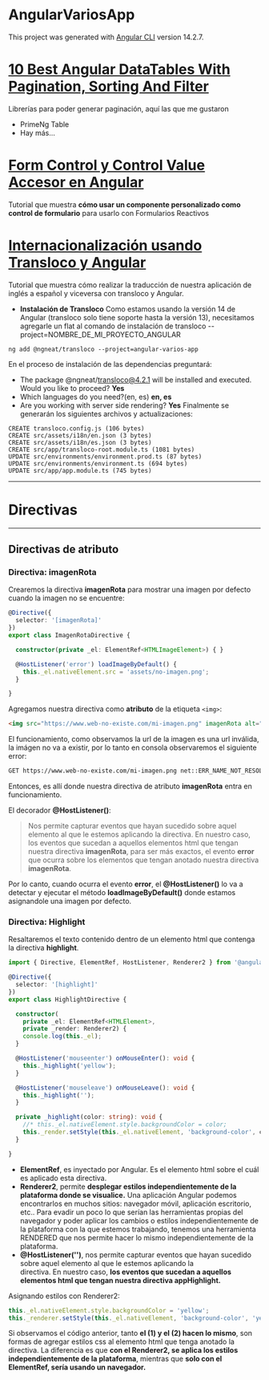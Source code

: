# AngularVariosApp

This project was generated with [Angular CLI](https://github.com/angular/angular-cli) version 14.2.7.

# [10 Best Angular DataTables With Pagination, Sorting And Filter](https://www.ngdevelop.tech/best-angular-tables/)

Librerías para poder generar paginación, aquí las que me gustaron

- PrimeNg Table
- Hay más...

# [Form Control y Control Value Accesor en Angular](https://www.youtube.com/watch?v=UabeWOGqtvM&list=PLy09ETjgu8VqKGRs1UFq3ZiFbY0zzhdLr)
Tutorial que muestra **cómo usar un componente personalizado como control de formulario** para usarlo con Formularios Reactivos

# [Internacionalización usando Transloco y Angular](https://www.youtube.com/watch?v=p_M-MMBXOxk&list=PLy09ETjgu8VqKGRs1UFq3ZiFbY0zzhdLr&index=6)
Tutorial que muestra cómo realizar la traducción de nuestra aplicación de inglés a español y viceversa con transloco y Angular.

- **Instalación de Transloco**
Como estamos usando la versión 14 de Angular (transloco solo tiene soporte hasta la versión 13), necesitamos agregarle un flat al comando de 
instalación de transloco --project=NOMBRE_DE_MI_PROYECTO_ANGULAR
```
ng add @ngneat/transloco --project=angular-varios-app
```

En el proceso de instalación de las dependencias preguntará:
- The package @ngneat/transloco@4.2.1 will be installed and executed. Would you like to proceed? **Yes**
- Which languages do you need?(en, es) **en, es**
- Are you working with server side rendering? **Yes**
Finalmente se generarán los siguientes archivos y actualizaciones:
```
CREATE transloco.config.js (106 bytes)
CREATE src/assets/i18n/en.json (3 bytes)
CREATE src/assets/i18n/es.json (3 bytes)
CREATE src/app/transloco-root.module.ts (1081 bytes)
UPDATE src/environments/environment.prod.ts (87 bytes)
UPDATE src/environments/environment.ts (694 bytes)
UPDATE src/app/app.module.ts (745 bytes)
```

---

# Directivas

---

## Directivas de atributo

### Directiva: imagenRota

Crearemos la directiva **imagenRota** para mostrar una imagen por defecto cuando la imagen no se encuentre: 

````typescript
@Directive({
  selector: '[imagenRota]'
})
export class ImagenRotaDirective {

  constructor(private _el: ElementRef<HTMLImageElement>) { }

  @HostListener('error') loadImageByDefault() {
    this._el.nativeElement.src = 'assets/no-imagen.png';
  }

}
````

Agregamos nuestra directiva como **atributo** de la etiqueta ``<img>``: 

````html
<img src="https://www.web-no-existe.com/mi-imagen.png" imagenRota alt="Imagen por defecto" class="w-100">
````

El funcionamiento, como observamos la url de la imagen es una url inválida, la imágen no va a existir, por lo tanto
en consola observaremos el siguiente error: 

````bash
GET https://www.web-no-existe.com/mi-imagen.png net::ERR_NAME_NOT_RESOLVED
````
Entonces, es allí donde nuestra directiva de atributo **imagenRota** entra en funcionamiento. 

El decorador **@HostListener()**:

> Nos permite capturar eventos que hayan sucedido sobre aquel elemento al que le estemos aplicando la directiva. En nuestro caso, los eventos que sucedan a aquellos elementos html que tengan nuestra directiva **imagenRota**, para ser más exactos, el evento **error** que ocurra sobre los elementos que tengan anotado nuestra directiva **imagenRota**.

Por lo canto, cuando ocurra el evento **error**, el **@HostListener()** lo va a detectar y ejecutar el método **loadImageByDefault()** donde estamos asignandole una imagen por defecto.

### Directiva: Highlight

Resaltaremos el texto contenido dentro de un elemento html que contenga la directiva **highlight**.

````typescript
import { Directive, ElementRef, HostListener, Renderer2 } from '@angular/core';

@Directive({
  selector: '[highlight]'
})
export class HighlightDirective {

  constructor(
    private _el: ElementRef<HTMLElement>,
    private _render: Renderer2) {
    console.log(this._el);
  }

  @HostListener('mouseenter') onMouseEnter(): void {
    this._highlight('yellow');
  }

  @HostListener('mouseleave') onMouseLeave(): void {
    this._highlight('');
  }

  private _highlight(color: string): void {
    //* this._el.nativeElement.style.backgroundColor = color;
    this._render.setStyle(this._el.nativeElement, 'background-color', color);
  }

}
````
- **ElementRef**, es inyectado por Angular. Es el elemento html sobre el cuál es aplicado esta directiva.
- **Renderer2**, permite **desplegar estilos independientemente de la plataforma donde se visualice.**
  Una aplicación Angular podemos encontrarlos en muchos sitios: navegador móvil, aplicación escritorio, etc..
  Para evadir un poco lo que serían las herramientas propias del navegador y poder aplicar los cambios
  o estilos independientemente de la plataforma con la que estemos trabajando, tenemos una herramienta
  RENDERED que nos permite hacer lo mismo independientemente de la plataforma.
- **@HostListener('')**, nos permite capturar eventos que hayan sucedido sobre aquel elemento al que le estemos aplicando la     
  directiva. En nuestro caso, **los eventos que sucedan a aquellos elementos html que tengan nuestra directiva appHighlight.**

Asignando estilos con Renderer2:

````typescript
this._el.nativeElement.style.backgroundColor = 'yellow';                      //(1) <--
this._renderer.setStyle(this._el.nativeElement, 'background-color', 'yellow');//(2) <--
````

Si observamos el código anterior, tanto **el (1) y el (2) hacen lo mismo**, son formas de agregar estilos css al elemento html que tenga anotado la directiva. La diferencia es que **con el Renderer2, se aplica los estilos independientemente de la plataforma**, mientras que **solo con el ElementRef, sería usando un navegador.**


